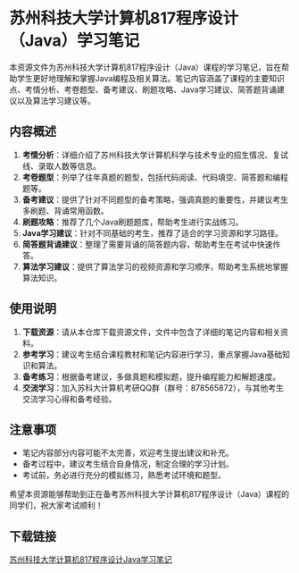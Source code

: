 # 苏州科技大学计算机817程序设计（Java）学习笔记

本资源文件为苏州科技大学计算机817程序设计（Java）课程的学习笔记，旨在帮助学生更好地理解和掌握Java编程及相关算法。笔记内容涵盖了课程的主要知识点、考情分析、考卷题型、备考建议、刷题攻略、Java学习建议、简答题背诵建议以及算法学习建议等。

## 内容概述

1. **考情分析**：详细介绍了苏州科技大学计算机科学与技术专业的招生情况、复试线、录取人数等信息。
2. **考卷题型**：列举了往年真题的题型，包括代码阅读、代码填空、简答题和编程题等。
3. **备考建议**：提供了针对不同题型的备考策略，强调真题的重要性，并建议考生多刷题、背诵常用函数。
4. **刷题攻略**：推荐了几个Java刷题题库，帮助考生进行实战练习。
5. **Java学习建议**：针对不同基础的考生，推荐了适合的学习资源和学习路径。
6. **简答题背诵建议**：整理了需要背诵的简答题内容，帮助考生在考试中快速作答。
7. **算法学习建议**：提供了算法学习的视频资源和学习顺序，帮助考生系统地掌握算法知识。

## 使用说明

1. **下载资源**：请从本仓库下载资源文件，文件中包含了详细的笔记内容和相关资料。
2. **参考学习**：建议考生结合课程教材和笔记内容进行学习，重点掌握Java基础知识和算法。
3. **备考练习**：根据备考建议，多做真题和模拟题，提升编程能力和解题速度。
4. **交流学习**：加入苏科大计算机考研QQ群（群号：878565872），与其他考生交流学习心得和备考经验。

## 注意事项

- 笔记内容部分内容可能不太完善，欢迎考生提出建议和补充。
- 备考过程中，建议考生结合自身情况，制定合理的学习计划。
- 考试前，务必进行充分的模拟练习，熟悉考试环境和题型。

希望本资源能够帮助到正在备考苏州科技大学计算机817程序设计（Java）课程的同学们，祝大家考试顺利！

## 下载链接

[苏州科技大学计算机817程序设计Java学习笔记](https://pan.quark.cn/s/6dbaa460f960)